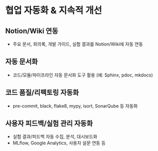 # 협업 자동화 & 지속적 개선

## Notion/Wiki 연동
- 주요 문서, 회의록, 개발 가이드, 실험 결과를 Notion/Wiki에 자동 연동

## 자동 문서화
- 코드/모듈/파이프라인 자동 문서화 도구 활용 (예: Sphinx, pdoc, mkdocs)

## 코드 품질/리팩토링 자동화
- pre-commit, black, flake8, mypy, isort, SonarQube 등 자동화

## 사용자 피드백/실험 관리 자동화
- 실험 결과/피드백 자동 수집, 분석, 대시보드화
- MLflow, Google Analytics, 사용자 설문 연동 등 